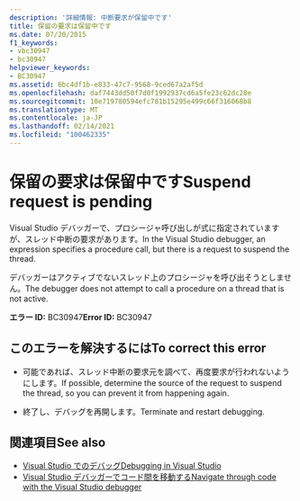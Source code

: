 ```yaml
---
description: '詳細情報: 中断要求が保留中です'
title: 保留の要求は保留中です
ms.date: 07/20/2015
f1_keywords:
- vbc30947
- bc30947
helpviewer_keywords:
- BC30947
ms.assetid: 6bc4df1b-e833-47c7-9568-9ced67a2af5d
ms.openlocfilehash: daf7443dd50f7d0f1992937cd6a5fe23c62dc28e
ms.sourcegitcommit: 10e719780594efc781b15295e499c66f316068b8
ms.translationtype: MT
ms.contentlocale: ja-JP
ms.lasthandoff: 02/14/2021
ms.locfileid: "100462335"
---
```

# <a name="suspend-request-is-pending"></a><span data-ttu-id="27570-103">保留の要求は保留中です</span><span class="sxs-lookup"><span data-stu-id="27570-103">Suspend request is pending</span></span>

<span data-ttu-id="27570-104">Visual Studio デバッガーで、プロシージャ呼び出しが式に指定されていますが、スレッド中断の要求があります。</span><span class="sxs-lookup"><span data-stu-id="27570-104">In the Visual Studio debugger, an expression specifies a procedure call, but there is a request to suspend the thread.</span></span>  
  
 <span data-ttu-id="27570-105">デバッガーはアクティブでないスレッド上のプロシージャを呼び出そうとしません。</span><span class="sxs-lookup"><span data-stu-id="27570-105">The debugger does not attempt to call a procedure on a thread that is not active.</span></span>  
  
 <span data-ttu-id="27570-106">**エラー ID:** BC30947</span><span class="sxs-lookup"><span data-stu-id="27570-106">**Error ID:** BC30947</span></span>  
  
## <a name="to-correct-this-error"></a><span data-ttu-id="27570-107">このエラーを解決するには</span><span class="sxs-lookup"><span data-stu-id="27570-107">To correct this error</span></span>  
  
- <span data-ttu-id="27570-108">可能であれば、スレッド中断の要求元を調べて、再度要求が行われないようにします。</span><span class="sxs-lookup"><span data-stu-id="27570-108">If possible, determine the source of the request to suspend the thread, so you can prevent it from happening again.</span></span>  
  
- <span data-ttu-id="27570-109">終了し、デバッグを再開します。</span><span class="sxs-lookup"><span data-stu-id="27570-109">Terminate and restart debugging.</span></span>  
  
## <a name="see-also"></a><span data-ttu-id="27570-110">関連項目</span><span class="sxs-lookup"><span data-stu-id="27570-110">See also</span></span>

- [<span data-ttu-id="27570-111">Visual Studio でのデバッグ</span><span class="sxs-lookup"><span data-stu-id="27570-111">Debugging in Visual Studio</span></span>](/visualstudio/debugger/debugger-feature-tour)
- [<span data-ttu-id="27570-112">Visual Studio デバッガーでコード間を移動する</span><span class="sxs-lookup"><span data-stu-id="27570-112">Navigate through code with the Visual Studio debugger</span></span>](/visualstudio/debugger/navigating-through-code-with-the-debugger)
